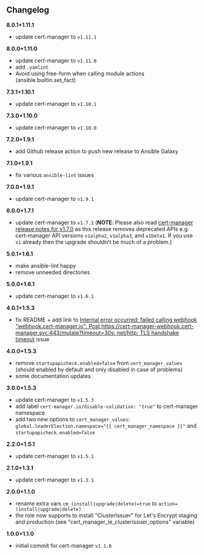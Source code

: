 Changelog
---------

**8.0.1+1.11.1**

- update cert-manager to `v1.11.1`

**8.0.0+1.11.0**

- update cert-manager to `v1.11.0`
- add `.yamlint`
- Avoid using free-form when calling module actions (ansible.builtin.set_fact)

**7.3.1+1.10.1**

- update cert-manager to `v1.10.1`

**7.3.0+1.10.0**

- update cert-manager to `v1.10.0`

**7.2.0+1.9.1**

- add Github release action to push new release to Ansible Galaxy

**7.1.0+1.9.1**

- fix various `ansible-lint` issues

**7.0.0+1.9.1**

- update cert-manager to `v1.9.1`

**6.0.0+1.7.1**

- update cert-manager to `v1.7.1` (**NOTE**: Please also read [cert-manager release notes for v1.7.0](https://github.com/cert-manager/cert-manager/releases/tag/v1.7.0) as this release removes deprecated APIs e.g. cert-manager API versions `v1alpha2`, `v1alpha3`, and `v1beta1`. If you use `v1` already then the upgrade shouldn't be much of a problem.)

**5.0.1+1.6.1**

- make ansible-lint happy
- remove unneeded directories

**5.0.0+1.6.1**

- update cert-manager to `v1.6.1`

**4.0.1+1.5.3**

- fix README + add link to [Internal error occurred: failed calling webhook "webhook.cert-manager.io": Post https://cert-manager-webhook.cert-manager.svc:443/mutate?timeout=30s: net/http: TLS handshake timeout](https://github.com/jetstack/cert-manager/issues/2602) issue

**4.0.0+1.5.3**

- remove `startupapicheck.enabled=false` from `cert_manager_values` (should enabled by default and only disabled in case of problems)
- some documentation updates

**3.0.0+1.5.3**

- update cert-manager to `v1.5.3`
- add label `cert-manager.io/disable-validation: "true"` to cert-manager namespace
- add two new options to `cert_manager_values`: `global.leaderElection.namespace="{{ cert_manager_namespace }}"` and `startupapicheck.enabled=false`

**2.2.0+1.5.1**

- update cert-manager to `v1.5.1`

**2.1.0+1.3.1**

- update cert-manager to `v1.3.1`

**2.0.0+1.1.0**

- rename extra vars `cm_(install|upgrade|delete)=true` to `action=(install|upgrade|delete)`
- the role now supports to install "ClusterIssuer" for Let's Encrypt staging and production (see "cert_manager_le_clusterissuer_options" variable)

**1.0.0+1.1.0**

- initial commit for cert-manager `v1.1.0`
